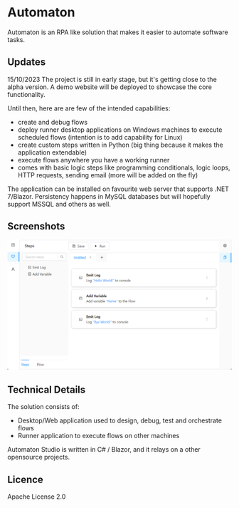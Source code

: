 # Automaton

Automaton is an RPA like solution that makes it easier to automate software tasks.

## Updates

15/10/2023 
The project is still in early stage, but it's getting close to the alpha version. A demo website will be deployed to showcase the core functionality.

Until then, here are are few of the intended capabilities:
- create and debug flows
- deploy runner desktop applications on Windows machines to execute scheduled flows (intention is to add capability for Linux)
- create custom steps written in Python (big thing because it makes the application extendable)
- execute flows anywhere you have a working runner
- comes with basic logic steps like programming conditionals, logic loops, HTTP requests, sending email (more will be added on the fly)

The application can be installed on favourite web server that supports .NET 7/Blazor. Persistency happens in MySQL databases but will hopefully support MSSQL and others as well.

## Screenshots

![Screenshot 01](/screenshots/Screenshot-2022-05-27-103012.png?raw=true "Automaton Studio Designer")

## Technical Details

The solution consists of:
- Desktop/Web application used to design, debug, test and orchestrate flows
- Runner application to execute flows on other machines

Automaton Studio is written in C# / Blazor, and it relays on a other opensource projects.

## Licence

Apache License 2.0
